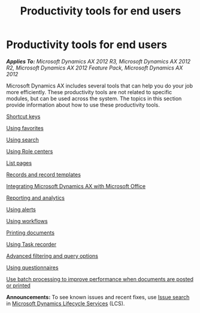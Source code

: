 ﻿---
title: Productivity tools for end users
TOCTitle: Productivity tools for end users
ms:assetid: 29cfab0b-fcae-4a31-ba7d-f6140dc85f9c
ms:mtpsurl: https://technet.microsoft.com/en-us/library/Hh208494(v=AX.60)
ms:contentKeyID: 36056223
ms.date: 04/18/2014
mtps_version: v=AX.60
f1_keywords:
- workflow
- Office
- OLAP
- BI
- business intelligence
- Microsoft Office
- alerts
- reports
- cubes
- directory views
- electronic signatures
- list pages
- notifications
- Office add-ins
- productivity tools
- questionnaires
- shortcut keys
- tools for end users
- task recorder
- role centers
---

# Productivity tools for end users 


_**Applies To:** Microsoft Dynamics AX 2012 R3, Microsoft Dynamics AX 2012 R2, Microsoft Dynamics AX 2012 Feature Pack, Microsoft Dynamics AX 2012_

Microsoft Dynamics AX includes several tools that can help you do your job more efficiently. These productivity tools are not related to specific modules, but can be used across the system. The topics in this section provide information about how to use these productivity tools.

[Shortcut keys](shortcut-keys.md)

[Using favorites](using-favorites.md)

[Using search](using-search.md)

[Using Role centers](using-role-centers.md)

[List pages](list-pages.md)

[Records and record templates](records-and-record-templates.md)

[Integrating Microsoft Dynamics AX with Microsoft Office](integrating-microsoft-dynamics-ax-with-microsoft-office.md)

[Reporting and analytics](reporting-and-analytics.md)

[Using alerts](using-alerts.md)

[Using workflows](using-workflows.md)

[Printing documents](printing-documents.md)

[Using Task recorder](using-task-recorder.md)

[Advanced filtering and query options](advanced-filtering-and-query-options.md)

[Using questionnaires](using-questionnaires.md)

[Use batch processing to improve performance when documents are posted or printed](use-batch-processing-to-improve-performance-when-documents-are-posted-or-printed.md)

  
**Announcements:** To see known issues and recent fixes, use [Issue search](http://go.microsoft.com/fwlink/?linkid=389258) in [Microsoft Dynamics Lifecycle Services](http://go.microsoft.com/fwlink/?linkid=306505) (LCS).

